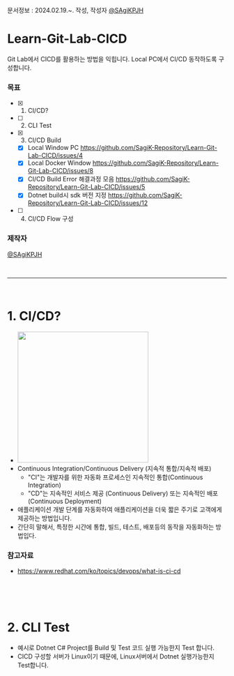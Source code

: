 문서정보 : 2024.02.19.~. 작성, 작성자 [@SAgiKPJH](https://github.com/SAgiKPJH)

# Learn-Git-Lab-CICD
Git Lab에서 CICD를 활용하는 방법을 익힙니다.
Local PC에서 CI/CD 동작하도록 구성합니다.  

### 목표
- [x] 1. CI/CD?
- [ ] 2. CLI Test
- [x] 3. CI/CD Build
  - [x] Local Window PC https://github.com/SagiK-Repository/Learn-Git-Lab-CICD/issues/4
  - [x] Local Docker Window https://github.com/SagiK-Repository/Learn-Git-Lab-CICD/issues/8
  - [x] CI/CD Build Error 해결과정 모음 https://github.com/SagiK-Repository/Learn-Git-Lab-CICD/issues/5
  - [x] Dotnet build시 sdk 버전 지정 https://github.com/SagiK-Repository/Learn-Git-Lab-CICD/issues/12
- [ ] 4. CI/CD Flow 구성

### 제작자
[@SAgiKPJH](https://github.com/SAgiKPJH)

<br>

---

<br>

# 1. CI/CD?
- <img src="https://user-images.githubusercontent.com/66783849/231069040-c8d4b38e-c8a7-4db7-a2b0-55e5a3198539.png" width="300">  
- Continuous Integration/Continuous Delivery (지속적 통합/지속적 배포)
  - "CI"는 개발자를 위한 자동화 프로세스인 지속적인 통합(Continuous Integration)
  - "CD"는 지속적인 서비스 제공 (Continuous Delivery) 또는 지속적인 배포 (Continuous Deployment)
- 애플리케이션 개발 단계를 자동화하여 애플리케이션을 더욱 짧은 주기로 고객에게 제공하는 방법입니다.
- 간단히 말해서, 특정한 시간에 통합, 빌드, 테스트, 배포등의 동작을 자동화하는 방법입다.

### 참고자료

- https://www.redhat.com/ko/topics/devops/what-is-ci-cd

<br><br><br>


# 2. CLI Test
- 예시로 Dotnet C# Project를 Build 및 Test 코드 실행 가능한지 Test 합니다.
- CICD 구성할 서버가 Linux이기 때문에, Linux서버에서 Dotnet 실행가능한지 Test합니다.
